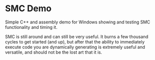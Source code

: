 # SMC Demo

Simple C++ and assembly demo for Windows showing and testing SMC functionality and timing it.

SMC is still around and can still be very useful. It burns a few thousand cycles to get started (and up), but after that the ability to immediately execute code you are dynamically generating is extremely useful and versatile, and should not be the lost art that it is.

